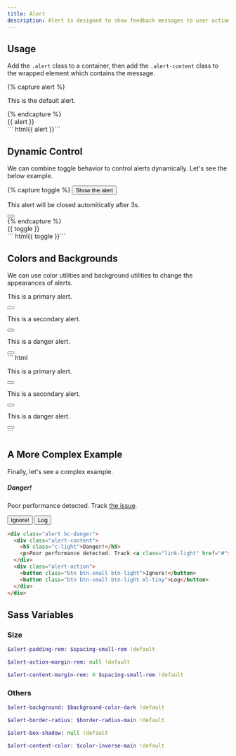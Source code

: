 ```yaml
---
title: Alert
description: Alert is designed to show feedback messages to user actions.
---
```


## Usage

Add the `.alert` class to a container, then add the `.alert-content` class
to the wrapped element which contains the message.

{% capture alert %}
<div class="alert">
  <p class="alert-content">This is the default alert.</p>
</div>
{% endcapture %}
<div class="example">
  {{ alert }}
</div>
``` html{{ alert }}```

## Dynamic Control

We can combine toggle behavior to control alerts dynamically.
Let's see the below example.

{% capture toggle %}
<button class="btn btn-primary" data-toggle-for="alert_example">Show the alert</button>
<div class="alert" data-toggle-target="alert_example" data-toggle-auto-deactivate>
  <p class="alert-content">This alert will be closed automitically after 3s.</p>
  <button class="alert-action btn btn-ico btn-dark btn-small" data-toggleable>
    <i class="ico ico-cross"></i>
  </button>
</div>
{% endcapture %}
<div class="example">
  {{ toggle }}
</div>
``` html{{ toggle }}```

## Colors and Backgrounds

We can use color utilities and background utilities to change
the appearances of alerts.

<div class="example">
  <div class="alert bc-primary mb-small">
    <p class="alert-content">This is a primary alert.</p>
    <button class="alert-action btn btn-primary btn-ico btn-small">
      <i class="ico ico-cross"></i>
    </button>
  </div>
  <div class="alert bc-secondary mb-small">
    <p class="alert-content c-dark">This is a secondary alert.</p>
    <button class="alert-action btn btn-secondary btn-ico btn-small">
      <i class="ico ico-cross"></i>
    </button>
  </div>
  <div class="alert bc-danger">
    <p class="alert-content">This is a danger alert.</p>
    <button class="alert-action btn btn-danger btn-ico btn-small">
      <i class="ico ico-cross"></i>
    </button>
  </div>
</div>
``` html
<div class="alert bc-primary">
  <p class="alert-content">This is a primary alert.</p>
  <button class="alert-action btn btn-primary btn-ico btn-small">
    <i class="ico ico-cross"></i>
  </button>
</div>
<div class="alert bc-secondary">
  <p class="alert-content c-dark">This is a secondary alert.</p>
  <button class="alert-action btn btn-secondary btn-ico btn-small">
    <i class="ico ico-cross"></i>
  </button>
</div>
<div class="alert bc-danger">
  <p class="alert-content">This is a danger alert.</p>
  <button class="alert-action btn btn-danger btn-ico btn-small">
    <i class="ico ico-cross"></i>
  </button>
</div>
```

## A More Complex Example

Finally, let's see a complex example.

<div class="alert bc-danger my-small">
  <div class="alert-content">
    <h5 class="c-light">Danger!</h5>
    <p>
      Poor performance detected.
      Track <a class="link-light" href="#" data-turbolinks="false">the issue</a>.
    </p>
  </div>
  <div class="alert-action">
    <button class="btn btn-small btn-light">Ignore!</button>
    <button class="btn btn-small btn-light ml-tiny">Log</button>
  </div>
</div>

``` html
<div class="alert bc-danger">
  <div class="alert-content">
    <h5 class="c-light">Danger!</h5>
    <p>Poor performance detected. Track <a class="link-light" href="#">the issue</a>.</p>
  </div>
  <div class="alert-action">
    <button class="btn btn-small btn-light">Ignore!</button>
    <button class="btn btn-small btn-light ml-tiny">Log</button>
  </div>
</div>
```

## Sass Variables

### Size

``` sass
$alert-padding-rem: $spacing-small-rem !default
```

``` sass
$alert-action-margin-rem: null !default
```

``` sass
$alert-content-margin-rem: 0 $spacing-small-rem !default
```

### Others

``` sass
$alert-background: $background-color-dark !default
```

``` sass
$alert-border-radius: $border-radius-main !default
```

``` sass
$alert-box-shadow: null !default
```

``` sass
$alert-content-color: $color-inverse-main !default
```
